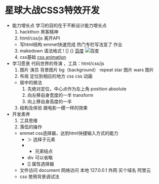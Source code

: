 # 星球大战CSS3特效开发
- 能力增长点
  学习的目的在于不断设计能力增长点
  1. hackthon 黑客精神
  2. html/css/js 离开API
    - 写html结构
      emmet快速完成 热门专栏写法变了 作业
  3. makedown 语法格式
    ! [] {}
    [百度](http://www.baidu.com)
    ![百度](./images/column.jpg)
  4. css基础
    [css animation](https://www.w3school.com.cn/css3/css3_animation.asp)
- 学习愿景
  代码世界的导演 ，工具：html/css/js
  1. 图片 演员
    背景图片 bg（background） repeat
    star 图片
    wars 图片
  2. 布局
    定位到相应的地方
    css
    css 动画
    - 居中的做法
      1. 先绝对定位，中心点作为左上角 position absolute
      2. 向左移自身宽度的一半 transform
      3. 向上移自身高度的一半
  3. 结构及体验
    跟电影一模一样的效果
- 开发素养
  1. 工具思维
  2. 落伍的操作
    - emmet 
      css选择器，达到html快捷输入方式的能力
      - ＞ 选择子元素
      - + 兄弟结点
      - div 可以省略
      - [] 属性选择器
    - 文件访问
      document
      网络访问 本地 127.0.0.1
      外网 买个域名 阿里云
    - css 使用背景调试法




